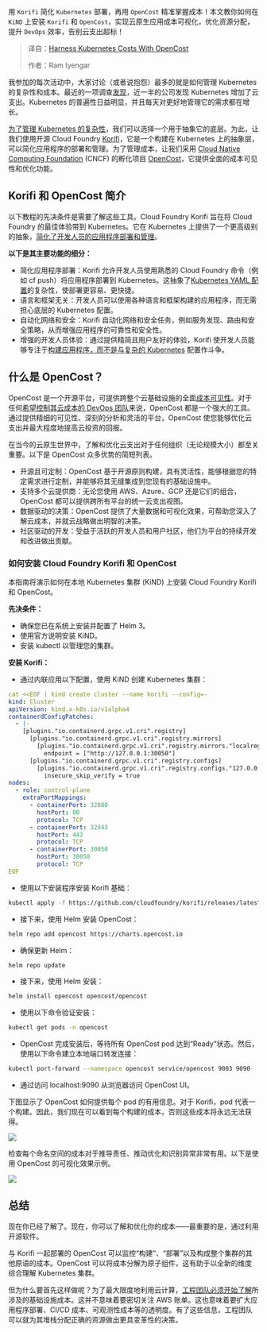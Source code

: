 <!--
title: 使用OpenCost控制 Kubernetes 成本
cover: https://cdn.thenewstack.io/media/2025/04/2be1743a-flipsnack-beg6rfnpdkm-unsplash-scaled.jpg
summary: 用 Korifi 简化 Kubernetes 部署，再用 OpenCost 精准掌握成本！本文教你如何在 KiND 上安装 Korifi 和 OpenCost，实现云原生应用成本可视化，优化资源分配，提升 DevOps 效率，告别云支出超标！
-->

用 `Korifi` 简化 `Kubernetes` 部署，再用 `OpenCost` 精准掌握成本！本文教你如何在 `KiND` 上安装 `Korifi` 和 `OpenCost`，实现云原生应用成本可视化，优化资源分配，提升 `DevOps` 效率，告别云支出超标！

> 译自：[Harness Kubernetes Costs With OpenCost](https://thenewstack.io/harness-kubernetes-costs-with-opencost/)
> 
> 作者：Ram Iyengar

我参加的每次活动中，大家讨论（或者说抱怨）最多的就是如何管理 Kubernetes 的复杂性和成本。最近的一项调查[发现](https://www.infoq.com/news/2024/03/cncf-finops-kubernetes-overspend/)，近一半的公司发现 Kubernetes 增加了云支出。Kubernetes 的普遍性日益明显，并且每天对更好地管理它的需求都在增长。

[为了管理 Kubernetes 的复杂性](https://thenewstack.io/managing-kubernetes-complexity-in-multicloud-environments/)，我们可以选择一个用于抽象它的底层。为此，让我们使用开源 Cloud Foundry [Korifi](https://github.com/cloudfoundry/korifi)，它是一个构建在 Kubernetes 上的抽象层，可以简化应用程序的部署和管理。为了管理成本，让我们采用 [Cloud Native Computing Foundation](https://cncf.io/?utm_content=inline+mention) (CNCF) 的孵化项目 [OpenCost](https://github.com/opencost/opencost)，它提供全面的成本可见性和优化功能。

## Korifi 和 OpenCost 简介

以下教程的先决条件是需要了解这些工具。Cloud Foundry Korifi 旨在将 Cloud Foundry 的最佳体验带到 Kubernetes。它在 Kubernetes 上提供了一个更高级别的抽象，[简化了开发人员的应用程序部署和管理](https://thenewstack.io/simplifying-cloud-native-application-development-with-ballerina/)。

**以下是其主要功能的细分：**

- 简化应用程序部署：Korifi 允许开发人员使用熟悉的 Cloud Foundry 命令（例如 cf push）将应用程序部署到 Kubernetes。这抽象了[Kubernetes YAML 配置](https://thenewstack.io/tutorial-configure-storage-volumes-for-kubeflow-notebook-servers/)的复杂性，使部署更容易、更快捷。
- 语言和框架无关：开发人员可以使用各种语言和框架构建的应用程序，而无需担心底层的 Kubernetes 配置。
- 自动化网络和安全：Korifi 自动化网络和安全任务，例如服务发现、路由和安全策略，从而增强应用程序的可靠性和安全性。
- 增强的开发人员体验：通过提供精简且用户友好的体验，Korifi 使开发人员能够专注于[构建应用程序，而不是与复杂的 Kubernetes](https://thenewstack.io/build-vs-buy-compare-your-kubernetes-platform-options/) 配置作斗争。

## 什么是 OpenCost？

OpenCost 是一个开源平台，可提供跨整个云基础设施的全面[成本可见性](https://thenewstack.io/it-leaders-brace-for-tariff-fallout-on-infrastructure-and-cloud-costs/)。对于任何[希望控制其云成本的 DevOps 团队](https://thenewstack.io/chaos-under-control-addressing-cloud-infrastructure-drift/)来说，OpenCost 都是一个强大的工具。通过提供精细的可见性、深刻的分析和灵活的平台，OpenCost 使您能够优化云支出并最大程度地提高云投资的回报。

在当今的云原生世界中，了解和优化云支出对于任何组织（无论规模大小）都至关重要。以下是 OpenCost 众多优势的简短列表。

- 开源且可定制：OpenCost 基于开源原则构建，具有灵活性，能够根据您的特定需求进行定制，并能够将其无缝集成到您现有的基础设施中。
- 支持多个云提供商：无论您使用 AWS、Azure、GCP 还是它们的组合，OpenCost 都可以提供跨所有平台的统一云支出视图。
- 数据驱动的决策：OpenCost 提供了大量数据和可视化效果，可帮助您深入了解云成本，并就云战略做出明智的决策。
- 社区驱动的开发：受益于活跃的开发人员和用户社区，他们为平台的持续开发和改进做出贡献。

### 如何安装 Cloud Foundry Korifi 和 OpenCost

本指南将演示如何在本地 Kubernetes 集群 (KiND) 上安装 Cloud Foundry Korifi 和 OpenCost。

**先决条件：**

- 确保您已在系统上安装并配置了 Helm 3。
- 使用官方说明安装 KiND。
- 安装 kubectl 以管理您的集群。

**安装 Korifi：**

- 通过内联应用以下配置，使用 KiND 创建 Kubernetes 集群：


```yaml
cat <<EOF | kind create cluster --name korifi --config=-
kind: Cluster
apiVersion: kind.x-k8s.io/v1alpha4
containerdConfigPatches:
  - |-
    [plugins."io.containerd.grpc.v1.cri".registry]
      [plugins."io.containerd.grpc.v1.cri".registry.mirrors]
        [plugins."io.containerd.grpc.v1.cri".registry.mirrors."localregistry-docker-registry.default.svc.cluster.local:30050"]
          endpoint = ["http://127.0.0.1:30050"]
      [plugins."io.containerd.grpc.v1.cri".registry.configs]
        [plugins."io.containerd.grpc.v1.cri".registry.configs."127.0.0.1:30050".tls]
          insecure_skip_verify = true
nodes:
  - role: control-plane
    extraPortMappings:
      - containerPort: 32080
        hostPort: 80
        protocol: TCP
      - containerPort: 32443
        hostPort: 443
        protocol: TCP
      - containerPort: 30050
        hostPort: 30050
        protocol: TCP
EOF

```

- 使用以下安装程序安装 Korifi 基础：

```bash
kubectl apply -f https://github.com/cloudfoundry/korifi/releases/latest/download/install-korifi-kind.yaml
```

- 接下来，使用 Helm 安装 OpenCost：

```bash
helm repo add opencost https://charts.opencost.io
```

- 确保更新 Helm：

```bash
helm repo update
```

- 接下来，使用 Helm 安装：

```bash
helm install opencost opencost/opencost
```

- 使用以下命令验证安装：

```bash
kubectl get pods -n opencost
```

- OpenCost 完成安装后，等待所有 OpenCost pod 达到“Ready”状态。然后，使用以下命令建立本地端口转发连接：

```bash
kubectl port-forward --namespace opencost service/opencost 9003 9090
```

- 通过访问 localhost:9090 从浏览器访问 OpenCost UI。

下图显示了 OpenCost 如何提供每个 pod 的有用信息。对于 Korifi，pod 代表一个构建。因此，我们现在可以看到每个构建的成本，否则这些成本将永远无法获得。

![](https://cdn.thenewstack.io/media/2025/04/38046068-image1-1024x486.png)

检查每个命名空间的成本对于推导责任、推动优化和识别异常非常有用。以下是使用 OpenCost 的可视化效果示例。

![](https://cdn.thenewstack.io/media/2025/04/db7eb74f-image2-1024x486.png)

## 总结

现在你已经了解了。现在，你可以了解和优化你的成本——最重要的是，通过利用开源软件。

与 Korifi 一起部署的 OpenCost 可以监控“构建”、“部署”以及构成整个集群的其他原语的成本。OpenCost 可以将成本分解为原子组件，这有助于以全新的维度综合理解 Kubernetes 集群。

但为什么要首先这样做呢？为了最大限度地利用云计算，[工程团队必须开始了解](https://thenewstack.io/4-north-star-metrics-for-platform-engineering-teams/)所涉及的基础设施成本。这并不意味着要密切关注 AWS 账单。这也意味着要扩大应用程序部署、CI/CD 成本、可观测性成本等的透明度。有了这些信息，工程团队可以就为其堆栈分配正确的资源做出更具变革性的决策。